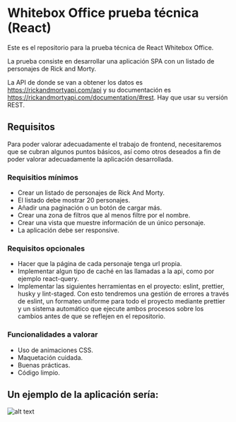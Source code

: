 # Whitebox Office prueba técnica (React)
Este es el repositorio para la prueba técnica de React Whitebox Office.

La prueba consiste en desarrollar una aplicación SPA con un listado de personajes de Rick and Morty.

La API de donde se van a obtener los datos es https://rickandmortyapi.com/api y su documentación es https://rickandmortyapi.com/documentation/#rest.
Hay que usar su versión REST.

## Requisitos
Para poder valorar adecuadamente el trabajo de frontend, necesitaremos que se
cubran algunos puntos básicos, así como otros deseados a fin de poder valorar
adecuadamente la aplicación desarrollada.

### Requisitios mínimos
- Crear un listado de personajes de Rick And Morty.
- El listado debe mostrar 20 personajes.
- Añadir una paginación o un botón de cargar más.
- Crear una zona de filtros que al menos filtre por el nombre.
- Crear una vista que muestre información de un único personaje.
- La aplicación debe ser responsive.

### Requisitos opcionales
- Hacer que la página de cada personaje tenga url propia.
- Implementar algun tipo de caché en las llamadas a la api, como por ejemplo react-query.
- Implementar las siguientes herramientas en el proyecto: eslint, prettier, husky y lint-staged. Con esto tendremos una gestión de errores a través de eslint, un formateo uniforme para todo el proyecto mediante prettier y un sistema automático que ejecute ambos procesos sobre los cambios antes de que se reflejen en el repositorio.

### Funcionalidades a valorar
- Uso de animaciones CSS.
- Maquetación cuidada.
- Buenas prácticas.
- Código limpio.

## Un ejemplo de la aplicación sería:

![alt text](https://user-images.githubusercontent.com/83648341/143615292-668ef575-0dfe-4c5e-9c18-7e53f3e3b820.png)
